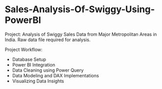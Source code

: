 # Sales-Analysis-Of-Swiggy-Using-PowerBI

Project: Analysis of Swiggy Sales Data from Major Metropolitan Areas in India. Raw data file required for analysis.

Project Workflow:

* Database Setup
* Power BI Integration
* Data Cleaning using Power Query
* Data Modeling and DAX Implementations
* Visualizing Data Insights
